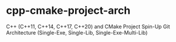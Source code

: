 # cpp-cmake-project-arch
C++ (C++11, C++14, C++17, C++20) and CMake Project Spin-Up Git Architecture (Single-Exe, Single-Lib, Single-Exe-Multi-Lib)
